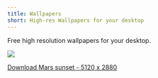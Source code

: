 ```yaml
---
title: Wallpapers
short: High-res Wallpapers for your desktop
---
```


Free high resolution wallpapers for your desktop.

<img src="/images/wallpaper - 001.png">

<a href="https://www.jeffvansteijn.nl/images/wallpaper%20-%20001.png" class="tertiary-button" download>Download Mars sunset - 5120 x 2880</a>
